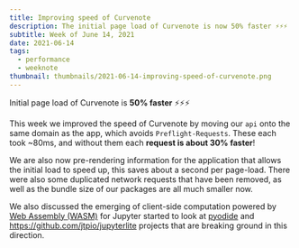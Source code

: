 ```yaml
---
title: Improving speed of Curvenote
description: The initial page load of Curvenote is now 50% faster ⚡⚡⚡
subtitle: Week of June 14, 2021
date: 2021-06-14
tags:
  - performance
  - weeknote
thumbnail: thumbnails/2021-06-14-improving-speed-of-curvenote.png
---
```


Initial page load of Curvenote is **50% faster** ⚡⚡⚡

This week we improved the speed of Curvenote by moving our `api` onto the same domain as the app, which avoids `Preflight-Requests`. These each took \~80ms, and without them each **request is about 30% faster**!

We are also now pre-rendering information for the application that allows the initial load to speed up, this saves about a second per page-load. There were also some duplicated network requests that have been removed, as well as the bundle size of our packages are all much smaller now.

We also discussed the emerging of client-side computation powered by [Web Assembly (WASM)](https://webassembly.org/) for Jupyter started to look at [pyodide](https://github.com/pyodide/pyodide) and <https://github.com/jtpio/jupyterlite> projects that are breaking ground in this direction.
